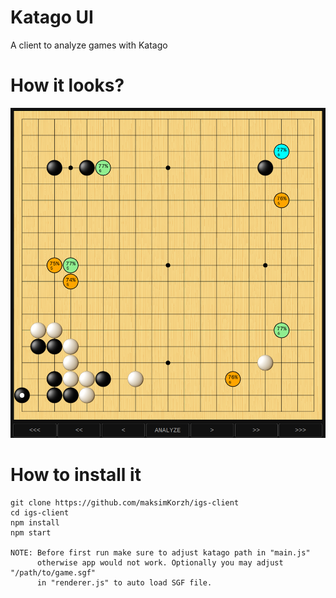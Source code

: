 # Katago UI
A client to analyze games with Katago

# How it looks?
![IMAGE ALT TEXT HERE](https://raw.githubusercontent.com/maksimKorzh/kata-ui/main/assets/scr.png)

# How to install it
    git clone https://github.com/maksimKorzh/igs-client
    cd igs-client
    npm install
    npm start

    NOTE: Before first run make sure to adjust katago path in "main.js"
          otherwise app would not work. Optionally you may adjust "/path/to/game.sgf"
          in "renderer.js" to auto load SGF file.
